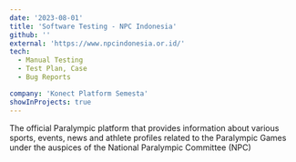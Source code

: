 ```yaml
---
date: '2023-08-01'
title: 'Software Testing - NPC Indonesia'
github: ''
external: 'https://www.npcindonesia.or.id/'
tech:
  - Manual Testing
  - Test Plan, Case
  - Bug Reports

company: 'Konect Platform Semesta'
showInProjects: true
---
```


The official Paralympic platform that provides information about various sports, events, news and athlete profiles related to the Paralympic Games under the auspices of the National Paralympic Committee (NPC)
